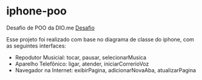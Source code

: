 # iphone-poo
Desafio de POO da DIO.me
[Desafio](https://github.com/digitalinnovationone/trilha-java-basico/tree/main/desafios/poo)

Esse projeto foi realizado com base no diagrama de classe do iphone, com as seguintes interfaces:
- Repodutor Musicial: tocar, pausar, selecionarMusica
- Aparelho Telefônico: ligar, atender, iniciarCorrerioVoz
- Navegador na Internet: exibirPagina, adicionarNovaAba, atualizarPagina
